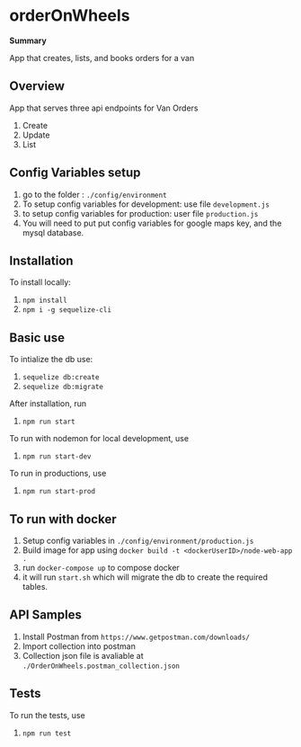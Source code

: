 # orderOnWheels

**Summary** 

App that creates, lists, and books orders for a van

## Overview

App that serves three api endpoints for Van Orders
1. Create
2. Update
3. List

## Config Variables setup

1. go to the folder : `./config/environment`
2. To setup config variables for development: use file `development.js`
3. to setup config variables for production: user file `production.js`
4. You will need to put put config variables for google maps key, and the mysql database. 

## Installation

To install locally:
1. `npm install`
2. `npm i -g sequelize-cli`

## Basic use

To intialize the db use: 
1. `sequelize db:create`
2. `sequelize db:migrate`

After installation, run 
1. `npm run start`

To run with nodemon for local development, use
1. `npm run start-dev`

To run in productions, use
1. `npm run start-prod`

## To run with docker
1. Setup config variables in `./config/environment/production.js`
2. Build image for app using `docker build -t <dockerUserID>/node-web-app .`
3. run `docker-compose up` to compose docker
4. it will run `start.sh` which will migrate the db to create the required tables. 

## API Samples

1. Install Postman from `https://www.getpostman.com/downloads/`
2. Import collection into postman
3. Collection json file is avaliable at `./OrderOnWheels.postman_collection.json`

## Tests

To run the tests, use
1. `npm run test`
